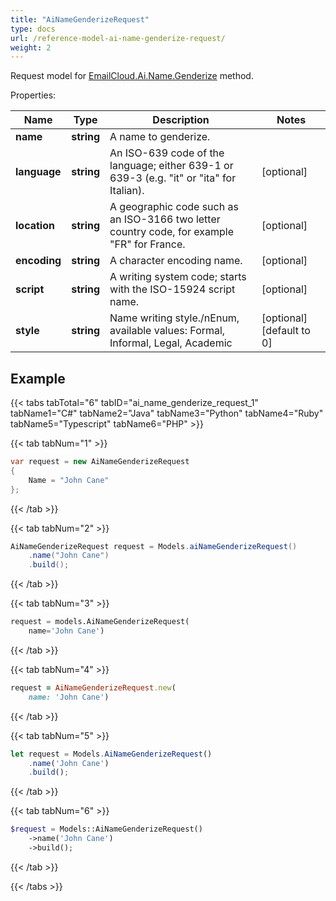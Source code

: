 ```yaml
---
title: "AiNameGenderizeRequest"
type: docs
url: /reference-model-ai-name-genderize-request/
weight: 2
---
```


Request model for [EmailCloud.Ai.Name.Genderize](/email/reference-ai-name-api/#genderize) method.

Properties:

Name | Type | Description | Notes
---- | ---- | ----------- | -----
**name** |**string**|A name to genderize. |
**language** |**string**|An ISO-639 code of the language; either 639-1 or 639-3 (e.g. \"it\" or \"ita\" for Italian).              |[optional] 
**location** |**string**|A geographic code such as an ISO-3166 two letter country code, for example \"FR\" for France.              |[optional] 
**encoding** |**string**|A character encoding name. |[optional] 
**script** |**string**|A writing system code; starts with the ISO-15924 script name. |[optional] 
**style** |**string**|Name writing style./nEnum, available values: Formal, Informal, Legal, Academic |[optional] [default to 0]

## Example

{{< tabs tabTotal="6" tabID="ai_name_genderize_request_1" tabName1="C#" tabName2="Java" tabName3="Python" tabName4="Ruby" tabName5="Typescript" tabName6="PHP" >}}

{{< tab tabNum="1" >}}

```csharp
var request = new AiNameGenderizeRequest
{ 
    Name = "John Cane"
};
```

{{< /tab >}}

{{< tab tabNum="2" >}}

```java
AiNameGenderizeRequest request = Models.aiNameGenderizeRequest()
    .name("John Cane")
    .build();
```

{{< /tab >}}

{{< tab tabNum="3" >}}

```python
request = models.AiNameGenderizeRequest(
    name='John Cane')
```

{{< /tab >}}

{{< tab tabNum="4" >}}

```ruby
request = AiNameGenderizeRequest.new(
    name: 'John Cane')
```

{{< /tab >}}

{{< tab tabNum="5" >}}

```typescript
let request = Models.AiNameGenderizeRequest()
    .name('John Cane')
    .build();
```

{{< /tab >}}

{{< tab tabNum="6" >}}

```php
$request = Models::AiNameGenderizeRequest()
    ->name('John Cane')
    ->build();
```

{{< /tab >}}

{{< /tabs >}}

